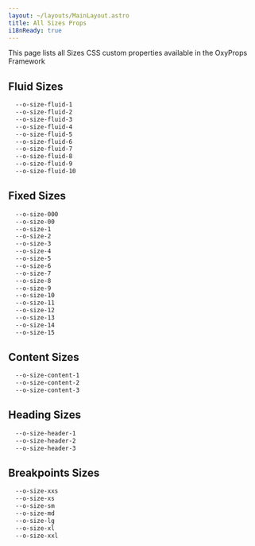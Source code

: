 ```yaml
---
layout: ~/layouts/MainLayout.astro
title: All Sizes Props
i18nReady: true
---
```


This page lists all Sizes CSS custom properties available in the OxyProps Framework

## Fluid Sizes

```css
  --o-size-fluid-1
  --o-size-fluid-2
  --o-size-fluid-3
  --o-size-fluid-4
  --o-size-fluid-5
  --o-size-fluid-6
  --o-size-fluid-7
  --o-size-fluid-8
  --o-size-fluid-9
  --o-size-fluid-10
```

## Fixed Sizes

```css
  --o-size-000
  --o-size-00
  --o-size-1
  --o-size-2
  --o-size-3
  --o-size-4
  --o-size-5
  --o-size-6
  --o-size-7
  --o-size-8
  --o-size-9
  --o-size-10
  --o-size-11
  --o-size-12
  --o-size-13
  --o-size-14
  --o-size-15
```

## Content Sizes

```css
  --o-size-content-1
  --o-size-content-2
  --o-size-content-3
```

## Heading Sizes

```css
  --o-size-header-1
  --o-size-header-2
  --o-size-header-3
```

## Breakpoints Sizes

```css
  --o-size-xxs
  --o-size-xs
  --o-size-sm
  --o-size-md
  --o-size-lg
  --o-size-xl
  --o-size-xxl
```